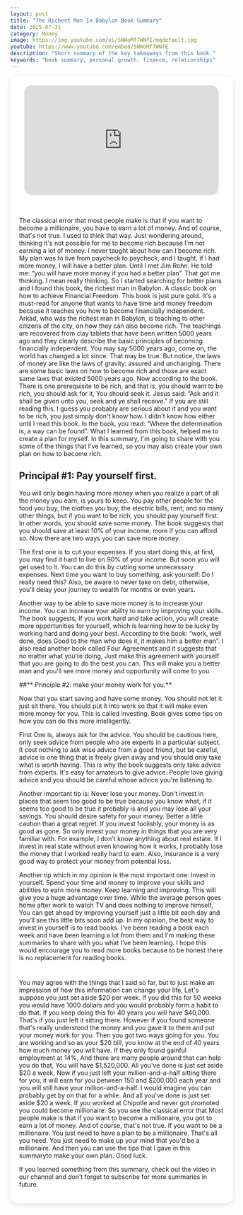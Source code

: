 ```yaml
---
layout: post
title: "The Richest Man In Babylon Book Summary"
date: 2025-07-31
category: Money
image: https://img.youtube.com/vi/5NWoMf7WNfE/mqdefault.jpg
youtube: https://www.youtube.com/embed/5NWoMf7WNfE
description: "Short summary of the key takeaways from this book."
keywords: "book summary, personal growth, finance, relationships"
---
```




<div style="
  background-color: white;
  padding: 20px;
  border-radius: 16px;
  box-shadow: 0 4px 12px rgba(0,0,0,0.1);
  margin: 0 auto 20px auto;
  width: 100%;
  box-sizing: border-box;
">
<div style="display: flex; justify-content: center; margin-bottom: 20px;">
  <div style="aspect-ratio: 16 / 9; width: 95%; max-width: 700px; position: relative;">
    <iframe 
      src="https://www.youtube.com/embed/5NWoMf7WNfE"
      title="YouTube video player"
      allowfullscreen
      frameborder="0"
      style="position: absolute; inset: 0; width: 100%; height: 100%; border-radius: 16px;">
    </iframe>
  </div>
</div>
<div style="height: 15px;"></div>

<!-- ..................................................................... -->

The classical error that most people make is that if you want to become a millionaire, you have to earn a lot of money. And of course, that's not true. I used to think that way. Just wondering around, thinking it's not possible for me to become rich because I'm not earning a lot of money. I never taught about how can I become rich. My plan was to live from paycheck to paycheck, and I taught, if I had more money, I will have a better plan. Until I met Jim Rohn. He told me: “you will have more money if you had a better plan”. That got me thinking. I mean really thinking. So I started searching for better plans and I found this book, the richest man in Babylon. A classic book on how to achieve Financial Freedom. This book is just pure gold. It's a must-read for anyone that wants to have time and money freedom because it teaches you how to become financially independent. Arkad, who was the richest man in Babylon, is teaching to other citizens of the city, on how they can also become rich. The teachings are recovered from clay tablets that have been written 5000 years ago and they clearly describe the basic principles of becoming financially independent. You may say 5000 years ago, come on, the world has changed a lot since. That may be true. But notice, the laws of money are like the laws of gravity: assured and unchanging. There are some basic laws on how to become rich and those are exact same laws that existed 5000 years ago. Now according to the book. There is one prerequisite to be rich, and that is, you should want to be rich, you should ask for it, You should seek it. Jesus said: “Ask and it shall be given unto you, seek and ye shall receive.” If you are still reading this, I guess you probably are serious about it and you want to be rich, you just simply don't know how. I didn't know how either until I read this book. In the book, you read: “Where the determination is, a way can be found”. What I learned from this book, helped me to create a plan for myself. In this summary, I'm going to share with you some of the things that I've learned, so you may also create your own plan on how to become rich.

 

## Principal #1: Pay yourself first. 

You will only begin having more money when you realize a part of all the money you earn, is yours to keep. You pay other people for the food you buy, the clothes you buy, the electric bills, rent, and so many other things, but if you want to be rich, you should pay yourself first. In other words, you should save some money. The book suggests that you should save at least 10% of your income, more if you can afford so. Now there are two ways you can save more money. 

The first one is to cut your expenses. If you start doing this, at first, you may find it hard to live on 90% of your income. But soon you will get used to it. You can do this by cutting some unnecessary expenses. Next time you want to buy something, ask yourself: Do I really need this? Also, be aware to never take on debt, otherwise, you’ll delay your journey to wealth for months or even years.

Another way to be able to save more money is to increase your income. You can increase your ability to earn by improving your skills. The book suggests, If you work hard and take action, you will create more opportunities for yourself, which is learning how to be lucky by working hard and doing your best. According to the book: “work, well done, does Good to the man who does it, it makes him a better man”. I also read another book called Four Agreements and it suggests that no matter what you’re doing, Just make this agreement with yourself that you are going to do the best you can. This will make you a better man and you'll see more money and opportunity will come to you. 

 

##** Principle #2: make your money work for you.**

Now that you start saving and have some money. You should not let it just sit there. You should put it into work so that it will make even more money for you. This is called investing. Book gives some tips on how you can do this more intelligently. 

First One is, always ask for the advice. You should be cautious here, only seek advice from people who are experts in a particular subject. It cost nothing to ask wise advice from a good friend, but be careful, advice is one thing that is freely given away and you should only take what is worth having. This is why the book suggests only take advice from experts. It's easy for amateurs to give advice. People love giving advice and you should be careful whose advice you're listening to. 

Another important tip is: Never lose your money. Don't invest in places that seem too good to be true because you know what,  if it seems too good to be true it probably is and you may lose all your savings. You should desire safety for your money. Better a little caution than a great regret. If you invest foolishly, your money is as good as gone. So only invest your money in things that you are very familiar with. For example, I don't know anything about real estate. If I invest in real state without even knowing how it works, I probably lose the money that I worked really hard to earn. Also, Insurance is a very good way to protect your money from potential loss.

Another tip which in my opinion is the most important one:  Invest in yourself. Spend your time and money to improve your skills and abilities to earn more money. Keep learning and improving. This will give you a huge advantage over time. While the average person goes home after work to watch TV and does nothing to improve himself, You can get ahead by improving yourself just a little bit each day and you’ll see this little bits soon add up. In my opinion, the best way to invest in yourself is to read books. I've been reading a book each week and have been learning a lot from them and I'm making these summaries to share with you what I’ve been learning. I hope this would encourage you to read more books because to be honest there is no replacement for reading books.

 
#
You may agree with the things that I said so far, but to just make an impression of how this information can change your life, Let's suppose you just set aside $20 per week. If you did this for 50 weeks you would have 1000 dollars and you would probably form a habit to do that. If you keep doing this for 40 years you will have $40,000. That's if you just left it sitting there. However if you found someone that's really understood the money and you gave it to them and put your money work for you. Then you got two ways going for you. You are working and so as your $20 bill, you know at the end of 40 years how much money you will have. If they only found gainful employment at 14%, And there are many people around that can help you do that, You will have $1,520,000. All you've done is just set aside $20 a week. Now if you just left your million-and-a-half sitting there for you, it will earn for you between 150 and $200,000 each year and you will still have your million-and-a-half. I would imagine you can probably get by on that for a while. And all you've done is just set aside $20 a week. If you worked at Chipotle and never got promoted you could become millionaire. So you see the classical error that Most people make is that if you want to become a millionaire, you got to earn a lot of money. And of course, that's not true. If you want to be a millionaire. You just need to have a plan to be a millionaire. That's all you need. You just need to make up your mind that you'd be a millionaire. And then you can use the tips that I gave in this summaryto make your own plan. Good luck.

If you learned something from this summary, check out the video in our channel and don’t forget to subscribe for more summaries in future.








</div>
